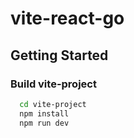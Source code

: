 # vite-react-go

## Getting Started
### Build vite-project
```sh
  cd vite-project
  npm install
  npm run dev
```